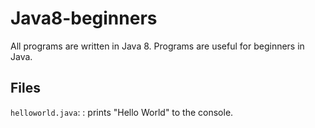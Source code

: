 # Java8-beginners

All programs are written in Java 8. 
Programs are useful for beginners in Java.

## Files

` helloworld.java `:
: prints "Hello World" to the console.
